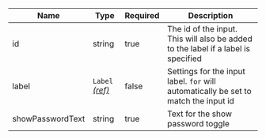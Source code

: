 | Name             | Type                                 | Required | Description                                                                         |
| ---------------- | ------------------------------------ | -------- | ----------------------------------------------------------------------------------- |
| id               | string                               | true     | The id of the input. This will also be added to the label if a label is specified   |
| label            | `Label` [_(ref)_](/components/label) | false    | Settings for the input label. `for` will automatically be set to match the input id |
| showPasswordText | string                               | true     | Text for the show password toggle                                                   |
